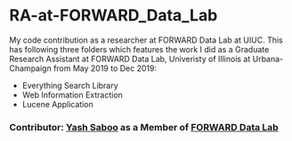 # RA-at-FORWARD_Data_Lab
My code contribution as a researcher at FORWARD Data Lab at UIUC. This has following three folders which features the work I did as a Graduate Research Assistant at FORWARD Data Lab, Univeristy of Illinois at Urbana-Champaign from May 2019 to Dec 2019:
- Everything Search Library
- Web Information Extraction
- Lucene Application

### Contributor: [Yash Saboo](https://github.com/yashsaboo) as a Member of [FORWARD Data Lab](http://www.forwarddatalab.org/)